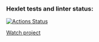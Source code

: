 ### Hexlet tests and linter status:
[![Actions Status](https://github.com/panechek/layout-designer-project-lvl2/workflows/hexlet-check/badge.svg)](https://github.com/panechek/layout-designer-project-lvl2/actions)

[Watch project](https://layout-designer-project-lvl2-7qao029s7-panechek.vercel.app/)
